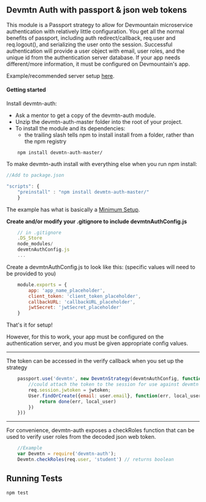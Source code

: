 Devmtn Auth with passport & json web tokens
-----

This module is a Passport strategy to allow for Devmountain microservice authentication with relatively little configuration. You get all the normal benefits of passport, including auth redirect/callback, req.user and req.logout(), and serializing the user onto the session. Successful authentication will provide a user object with email, user roles, and the unique id from the authentication server database. If your app needs different/more information, it must be configured on Devmountain's app.

Example/recommended server setup [here](./example/server.js).

#### Getting started

Install devmtn-auth:

- Ask a mentor to get a copy of the devmtn-auth module.
- Unzip the devmtn-auth-master folder into the root of your project.
- To install the module and its dependencies:
    - the trailing slash tells npm to install install from a folder, rather than the npm registry

```
    npm install devmtn-auth-master/
```
To make devmtn-auth install with everything else when you run npm install:

```javascript
//Add to package.json

"scripts": {
    "preinstall" : "npm install devmtn-auth-master/"
    }
```

The example has what is basically a [Minimum Setup](./example/server.js).

__Create and/or modify your .gitignore to include devmtnAuthConfig.js__

```javascript
    // in .gitignore
    .DS_Store
    node_modules/
    devmtnAuthConfig.js
    ...
```

Create a devmtnAuthConfig.js to look like this: (specific values will need to be provided to you)

```javascript
    module.exports = {
        app: 'app_name_placeholder',
        client_token: 'client_token_placeholder',
        callbackURL: 'callbackURL_placeholder',
        jwtSecret: 'jwtSecret_placeholder'
    }
```

That's it for setup!

However, for this to work, your app must be configured on the authentication server, and you must be given appropriate config values.

----

The token can be accessed in the verify callback when you set up the strategy

```javascript
    passport.use('devmtn', new DevmtnStrategy(devmtnAuthConfig, function(jwtoken, user, done) {
        //could attach the token to the session for use against devmtn APIs
        req.session.jwtoken = jwtoken;
        User.findOrCreate({email: user.email}, function(err, local_user) {
            return done(err, local_user)
        })
    }))
```

----

For convenience, devmtn-auth exposes a checkRoles function that can be used to verify user roles from the decoded json web token.
```javascript
    //Example
    var Devmtn = require('devmtn-auth');
    Devmtn.checkRoles(req.user, 'student') // returns boolean
```

Running Tests
----

```
npm test
```
